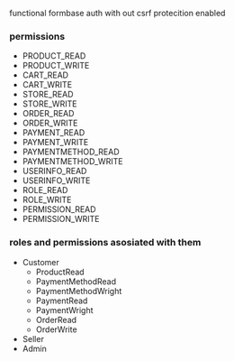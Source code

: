functional formbase auth with out csrf protecition enabled



### permissions

- PRODUCT_READ
- PRODUCT_WRITE
- CART_READ
- CART_WRITE
- STORE_READ
- STORE_WRITE
- ORDER_READ
- ORDER_WRITE
- PAYMENT_READ
- PAYMENT_WRITE
- PAYMENTMETHOD_READ
- PAYMENTMETHOD_WRITE
- USERINFO_READ
- USERINFO_WRITE
- ROLE_READ
- ROLE_WRITE
- PERMISSION_READ
- PERMISSION_WRITE


### roles and permissions asosiated with them

- Customer
    - ProductRead
    - PaymentMethodRead
    - PaymentMethodWright
    - PaymentRead
    - PaymentWright
    - OrderRead
    - OrderWrite
- Seller
- Admin